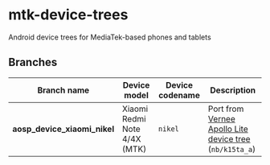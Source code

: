 # mtk-device-trees
Android device trees for MediaTek-based phones and tablets

## Branches
| Branch name                    | Device model                       | Device codename     | Description
|--------------------------------|------------------------------------|---------------------|----------------------------------------------------------------------------------------------------|
| **aosp_device_xiaomi_nikel**   | Xiaomi Redmi Note 4/4X (MTK)       | `nikel`             | Port from [Vernee Apollo Lite device tree](https://github.com/MT6797/device) (`nb/k15ta_a`)

